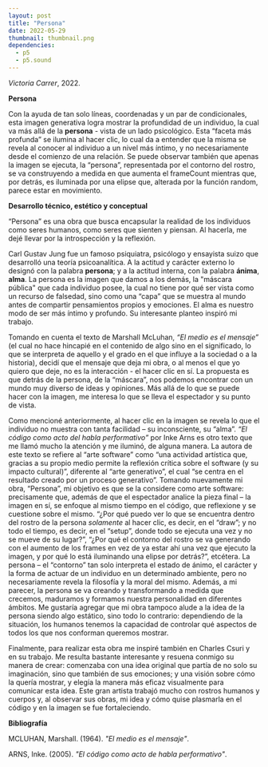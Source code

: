 ```yaml
---
layout: post
title: "Persona"
date: 2022-05-29
thumbnail: thumbnail.png
dependencies:
  - p5
  - p5.sound
---
```


<div id="div-sketch">
  <script type="text/javascript" src="sketch.js"></script>
</div>

_Victoria Carrer_, 2022.

**Persona**

Con la ayuda de tan solo líneas, coordenadas y un par de condicionales, esta imagen generativa logra mostrar la profundidad de un individuo, la cual va más allá de la **persona** - vista de un lado psicológico. Esta “faceta más profunda” se ilumina al hacer clic, lo cual da a entender que la misma se revela al conocer al individuo a un nivel más íntimo, y no necesariamente desde el comienzo de una relación. Se puede observar también que apenas la imagen se ejecuta, la “persona”, representada por el contorno del rostro, se va construyendo a medida en que aumenta el frameCount mientras que, por detrás, es iluminada por una elipse que, alterada por la función random, parece estar en movimiento.

**Desarrollo técnico, estético y conceptual**

“Persona” es una obra que busca encapsular la realidad de los individuos como seres humanos, como seres que sienten y piensan. Al hacerla, me dejé llevar por la introspección y la reflexión.

Carl Gustav Jung fue un famoso psiquiatra, psicólogo y ensayista suizo que desarrolló una teoría psicoanalítica. A la actitud y carácter externo lo designó con la palabra **persona**; y a la actitud interna, con la palabra **ánima**, **alma**. La persona es la imagen que damos a los demás, la "máscara pública" que cada individuo posee, la cual no tiene por qué ser vista como un recurso de falsedad, sino como una “capa” que se muestra al mundo antes de compartir pensamientos propios y emociones. El alma es nuestro modo de ser más íntimo y profundo. Su interesante planteo inspiró mi trabajo.

Tomando en cuenta el texto de Marshall McLuhan, _“El medio es el mensaje”_ (el cual no hace hincapié en el contenido de algo sino en el significado, lo que se interpreta de aquello y el grado en el que influye a la sociedad o a la historia), decidí que el mensaje que deja mi obra, o al menos el que yo quiero que deje, no es la interacción - el hacer clic en sí. La propuesta es que detrás de la persona, de la “máscara”, nos podemos encontrar con un mundo muy diverso de ideas y opiniones. Más allá de lo que se puede hacer con la imagen, me interesa lo que se lleva el espectador y su punto de vista.

Como mencioné anteriormente, al hacer clic en la imagen se revela lo que el individuo no muestra con tanta facilidad – su inconsciente, su “alma”. _“El código como acto del habla performativo”_ por Inke Arns es otro texto que me llamó mucho la atención y me iluminó, de alguna manera. La autora de este texto se refiere al “arte software” como “una actividad artística que, gracias a su propio medio permite la reflexión crítica sobre el software (y su impacto cultural)”, diferente al “arte generativo”, el cual “se centra en el resultado creado por un proceso generativo”. Tomando nuevamente mi obra, “Persona”, mi objetivo es que se la considere como arte software: precisamente que, además de que el espectador analice la pieza final – la imagen en sí, se enfoque al mismo tiempo en el código, que reflexione y se cuestione sobre el mismo. “¿Por qué puedo ver lo que se encuentra dentro del rostro de la persona _solamente_ al hacer clic, es decir, en el “draw”; y no todo el tiempo, es decir, en el “setup”, donde todo se ejecuta una vez y no se mueve de su lugar?”, “¿Por qué el contorno del rostro se va generando con el aumento de los frames en vez de ya estar ahí una vez que ejecuto la imagen, y por qué lo está iluminando una elipse por detrás?”, etcétera. La persona – el “contorno” tan solo interpreta el estado de ánimo, el carácter y la forma de actuar de un individuo en un determinado ambiente, pero no necesariamente revela la filosofía y la moral del mismo. Además, a mi parecer, la persona se va creando y transformando a medida que crecemos, maduramos y formamos nuestra personalidad en diferentes ámbitos. Me gustaría agregar que mi obra tampoco alude a la idea de la persona siendo algo estático, sino todo lo contrario: dependiendo de la situación, los humanos tenemos la capacidad de controlar qué aspectos de todos los que nos conforman queremos mostrar.

Finalmente, para realizar esta obra me inspiré también en Charles Csuri y en su trabajo. Me resulta bastante interesante y resuena conmigo su manera de crear: comenzaba con una idea original que partía de no solo su imaginación, sino que también de sus emociones; y una visión sobre cómo la quería mostrar, y elegía la manera más eficaz visualmente para comunicar esta idea. Este gran artista trabajó mucho con rostros humanos y cuerpos y, al observar sus obras, mi idea y cómo quise plasmarla en el código y en la imagen se fue fortaleciendo.


**Bibliografía**

MCLUHAN, Marshall. (1964). _"El medio es el mensaje"_.

ARNS, Inke. (2005). _"El código como acto de habla performativo"_.
